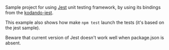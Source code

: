 Sample project for using [Jest](https://facebook.github.io/jest/) unit testing framework,
by using its bindings from the [kodando-jest](https://github.com/danfma/kodando).
 
This example also shows how make `npm test` launch the tests (it's based on the jest sample).

Beware that current version of Jest doesn't work well when package.json is absent.
